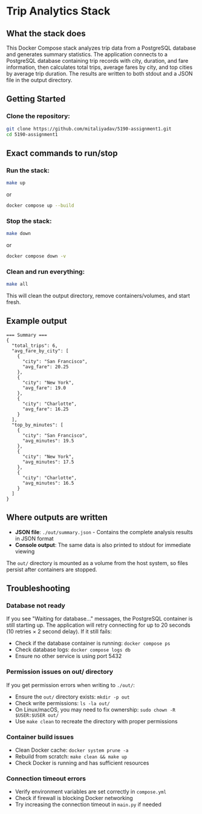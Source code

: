 # Trip Analytics Stack

## What the stack does

This Docker Compose stack analyzes trip data from a PostgreSQL database and generates summary statistics. The application connects to a PostgreSQL database containing trip records with city, duration, and fare information, then calculates total trips, average fares by city, and top cities by average trip duration. The results are written to both stdout and a JSON file in the output directory.

## Getting Started

### Clone the repository:
```bash
git clone https://github.com/mitaliyadav/5190-assignment1.git
cd 5190-assignment1
```

## Exact commands to run/stop

### Run the stack:
```bash
make up
```
or
```bash
docker compose up --build
```

### Stop the stack:
```bash
make down
```
or
```bash
docker compose down -v
```

### Clean and run everything:
```bash
make all
```
This will clean the output directory, remove containers/volumes, and start fresh.

## Example output

```
=== Summary ===
{
  "total_trips": 6,
  "avg_fare_by_city": [
    {
      "city": "San Francisco",
      "avg_fare": 20.25
    },
    {
      "city": "New York",
      "avg_fare": 19.0
    },
    {
      "city": "Charlotte",
      "avg_fare": 16.25
    }
  ],
  "top_by_minutes": [
    {
      "city": "San Francisco",
      "avg_minutes": 19.5
    },
    {
      "city": "New York",
      "avg_minutes": 17.5
    },
    {
      "city": "Charlotte",
      "avg_minutes": 16.5
    }
  ]
}
```

## Where outputs are written

- **JSON file**: `./out/summary.json` - Contains the complete analysis results in JSON format
- **Console output**: The same data is also printed to stdout for immediate viewing

The `out/` directory is mounted as a volume from the host system, so files persist after containers are stopped.

## Troubleshooting

### Database not ready
If you see "Waiting for database..." messages, the PostgreSQL container is still starting up. The application will retry connecting for up to 20 seconds (10 retries × 2 second delay). If it still fails:
- Check if the database container is running: `docker compose ps`
- Check database logs: `docker compose logs db`
- Ensure no other service is using port 5432

### Permission issues on out/ directory
If you get permission errors when writing to `./out/`:
- Ensure the `out/` directory exists: `mkdir -p out`
- Check write permissions: `ls -la out/`
- On Linux/macOS, you may need to fix ownership: `sudo chown -R $USER:$USER out/`
- Use `make clean` to recreate the directory with proper permissions

### Container build issues
- Clean Docker cache: `docker system prune -a`
- Rebuild from scratch: `make clean && make up`
- Check Docker is running and has sufficient resources

### Connection timeout errors
- Verify environment variables are set correctly in `compose.yml`
- Check if firewall is blocking Docker networking
- Try increasing the connection timeout in `main.py` if needed
